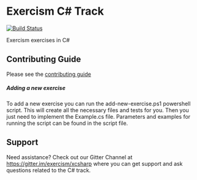 # Exercism C# Track

[![Build Status](https://travis-ci.org/exercism/csharp.svg?branch=master)](https://travis-ci.org/exercism/csharp)

Exercism exercises in C#

## Contributing Guide

Please see the [contributing guide](https://github.com/exercism/docs/tree/master/contributing-to-language-tracks)

##### Adding a new exercise
To add a new exercise you can run the add-new-exercise.ps1 powershell script. This will create all the necessary files and tests for you. Then you just need to implement the Example.cs file.  Parameters and examples for running the script can be found in the script file.  

## Support
Need assistance? Check out our Gitter Channel at https://gitter.im/exercism/xcsharp where you can get support and ask questions related to the C# track.